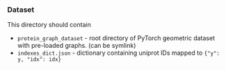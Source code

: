 ### Dataset 


This directory should contain 

- `protein_graph_dataset` - root directory of PyTorch geometric dataset with pre-loaded graphs. (can be symlink)
- `indexes_dict.json` - dictionary containing uniprot IDs mapped to `{"y": y, "idx": idx}`
